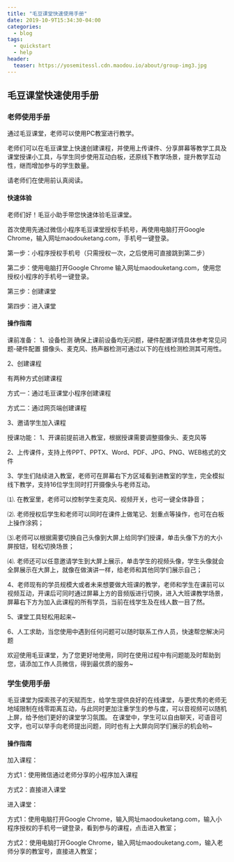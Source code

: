 ```yaml
---
title: "毛豆课堂快速使用手册"
date: 2019-10-9T15:34:30-04:00
categories:
  - blog
tags:
  - quickstart
  - help
header:
  teaser: https://yosemitessl.cdn.maodou.io/about/group-img3.jpg
---
```


## 毛豆课堂快速使用手册
### 老师使用手册
通过毛豆课堂，老师可以使用PC教室进行教学。



老师们可以在毛豆课堂上快速创建课程，并使用上传课件、分享屏幕等教学工具及课堂授课小工具，与学生同步使用互动白板，还原线下教学场景，提升教学互动性，继而增加参与的学生数量。



请老师们在使用前认真阅读。



#### 快速体验


老师们好！毛豆小助手带您快速体验毛豆课堂。

首次使用先通过微信小程序毛豆课堂授权手机号，再使用电脑打开Google Chrome，输入网址maodouketang.com，手机号一键登录。

第一步：小程序授权手机号（只需授权一次，之后使用可直接跳到第二步）




第二步：使用电脑打开Google Chrome 输入网址maodouketang.com，使用您授权小程序的手机号一键登录。



第三步：创建课堂



第四步：进入课堂



#### 操作指南


课前准备：
1、设备检测
确保上课前设备均无问题，硬件配置详情具体参考常见问题-硬件配置
摄像头、麦克风、扬声器检测可通过以下的在线检测检测其可用性。


2、创建课程

有两种方式创建课程

方式一：通过毛豆课堂小程序创建课程



方式二：通过网页端创建课程



3、邀请学生加入课程





授课功能：
1、开课前提前进入教室，根据授课需要调整摄像头、麦克风等


2、上传课件，支持上传PPT、PPTX、Word、PDF、JPG、PNG、WEB格式的文件


3、学生们陆续进入教室，老师可在屏幕右下方区域看到进教室的学生，完全模拟线下教学，支持16位学生同时打开摄像头与老师互动。


⑴. 在教室里，老师可以控制学生麦克风、视频开关，也可一键全体静音；

⑵. 老师授权后学生和老师可以同时在课件上做笔记、划重点等操作，也可在白板上操作涂鸦；

⑶.老师可以根据需要切换自己头像到大屏上给同学们授课，单击头像下方的大小屏按钮，轻松切换场景；

⑷. 老师还可以任意邀请学生到大屏上展示，单击学生的视频头像，学生头像就会全屏展示在大屏上，就像在做演讲一样，给老师和其他同学们展示自己；

4、老师现有的学员规模大或者未来想要做大班课的教学，老师和学生在课前可以视频互动，开课后可同时通过屏幕上方的音频版进行切换，进入大班课教学场景，屏幕右下方为加入此课程的所有学员，当前在线学生及在线人数一目了然。





5、课堂工具轻松用起来~



6、人工求助，当您使用中遇到任何问题可以随时联系工作人员，快速帮您解决问题



欢迎使用毛豆课堂，为了您更好地使用，同时在使用过程中有问题能及时帮助到您，请添加工作人员微信，得到最优质的服务~


### 学生使用手册
毛豆课堂为探索孩子的天赋而生，给学生提供良好的在线课堂，与更优秀的老师无地域限制在线零距离互动，与此同时更加注重学生的参与度，可以音视频可以随机上屏，给予他们更好的课堂学习氛围。
在课堂中，学生可以自由聊天，可语音可文字，也可以举手向老师提出问题，同时也有上大屏向同学们展示的机会哟~

#### 操作指南

加入课程：

方式1：使用微信通过老师分享的小程序加入课程

方式2：直接进入课堂

进入课堂：

方式1：使用电脑打开Google Chrome，输入网址maodouketang.com，输入小程序授权的手机号一键登录，看到参与的课程，点击进入教室；

方式2：使用电脑打开Google Chrome，输入网址maodouketang.com，输入老师分享的教室号，直接进入教室；

